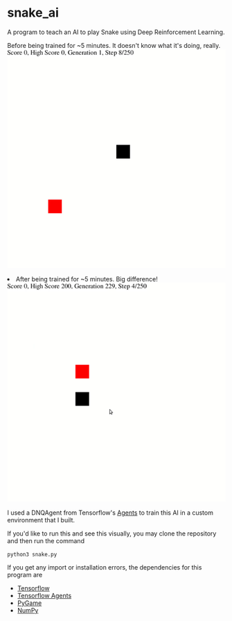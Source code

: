 # snake_ai
A program to teach an AI to play Snake using Deep Reinforcement Learning.

<p>
  
  Before being trained for ~5 minutes. It doesn't know what it's doing, really.
  <img src="gifs/before_training.gif" alt="before_training.gif" >

</p>



<li>After being trained for ~5 minutes. Big difference!</li>
<img src="gifs/trained.gif" alt="trained.gif">


I used a DNQAgent from Tensorflow's <a href="https://www.tensorflow.org/agents"/>Agents</a> to train this AI in a custom environment that I built.



If you'd like to run this and see this visually, you may clone the repository and then run the command 
```
python3 snake.py
```


If you get any import or installation errors, the dependencies for this program are

<ul>
  <li> <a href="https://pypi.org/project/tensorflow/"/>Tensorflow</a></li>
  <li> <a href="https://pypi.org/project/tf-agents/"/>Tensorflow Agents</a></li>
  <li> <a href="https://pypi.org/project/pygame/"/>PyGame</a></li>
  <li> <a href="https://pypi.org/project/numpy/"/>NumPy</a></li>

</ul>



